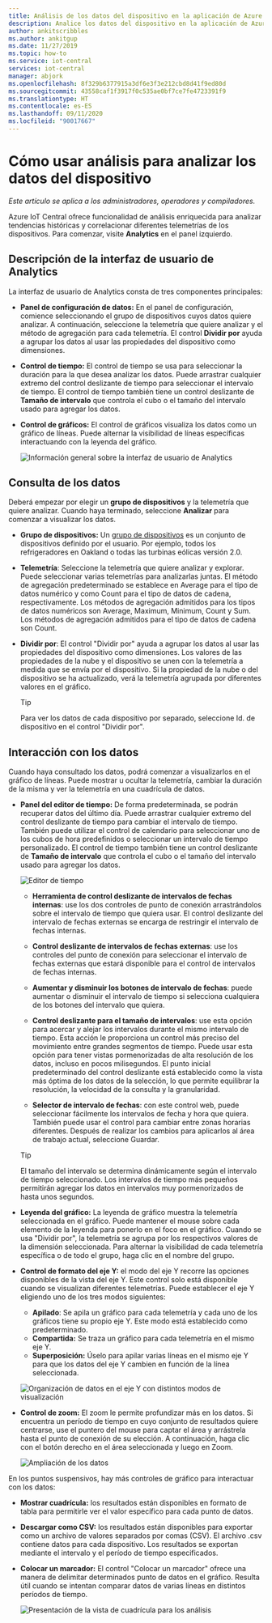 ```yaml
---
title: Análisis de los datos del dispositivo en la aplicación de Azure IoT Central | Microsoft Docs
description: Analice los datos del dispositivo en la aplicación de Azure IoT Central.
author: ankitscribbles
ms.author: ankitgup
ms.date: 11/27/2019
ms.topic: how-to
ms.service: iot-central
services: iot-central
manager: abjork
ms.openlocfilehash: 8f329b6377915a3df6e3f3e212cbd8d41f9ed80d
ms.sourcegitcommit: 43558caf1f3917f0c535ae0bf7ce7fe4723391f9
ms.translationtype: HT
ms.contentlocale: es-ES
ms.lasthandoff: 09/11/2020
ms.locfileid: "90017667"
---
```

# <a name="how-to-use-analytics-to-analyze-device-data"></a>Cómo usar análisis para analizar los datos del dispositivo

*Este artículo se aplica a los administradores, operadores y compiladores.*

Azure IoT Central ofrece funcionalidad de análisis enriquecida para analizar tendencias históricas y correlacionar diferentes telemetrías de los dispositivos. Para comenzar, visite **Analytics** en el panel izquierdo.

## <a name="understanding-the-analytics-ui"></a>Descripción de la interfaz de usuario de Analytics
La interfaz de usuario de Analytics consta de tres componentes principales:
- **Panel de configuración de datos:** En el panel de configuración, comience seleccionando el grupo de dispositivos cuyos datos quiere analizar. A continuación, seleccione la telemetría que quiere analizar y el método de agregación para cada telemetría. El control **Dividir por** ayuda a agrupar los datos al usar las propiedades del dispositivo como dimensiones.

- **Control de tiempo:** El control de tiempo se usa para seleccionar la duración para la que desea analizar los datos. Puede arrastrar cualquier extremo del control deslizante de tiempo para seleccionar el intervalo de tiempo. El control de tiempo también tiene un control deslizante de **Tamaño de intervalo** que controla el cubo o el tamaño del intervalo usado para agregar los datos. 

- **Control de gráficos:** El control de gráficos visualiza los datos como un gráfico de líneas. Puede alternar la visibilidad de líneas específicas interactuando con la leyenda del gráfico. 


  ![Información general sobre la interfaz de usuario de Analytics](media/howto-create-analytics/analyticsui.png)


## <a name="querying-your-data"></a>Consulta de los datos

Deberá empezar por elegir un **grupo de dispositivos** y la telemetría que quiere analizar. Cuando haya terminado, seleccione **Analizar** para comenzar a visualizar los datos.

- **Grupo de dispositivos:** Un [grupo de dispositivos](tutorial-use-device-groups.md) es un conjunto de dispositivos definido por el usuario. Por ejemplo, todos los refrigeradores en Oakland o todas las turbinas eólicas versión 2.0.

- **Telemetría**: Seleccione la telemetría que quiere analizar y explorar. Puede seleccionar varias telemetrías para analizarlas juntas. El método de agregación predeterminado se establece en Average para el tipo de datos numérico y como Count para el tipo de datos de cadena, respectivamente. Los métodos de agregación admitidos para los tipos de datos numéricos son Average, Maximum, Minimum, Count y Sum.  Los métodos de agregación admitidos para el tipo de datos de cadena son Count.

- **Dividir por**: El control "Dividir por" ayuda a agrupar los datos al usar las propiedades del dispositivo como dimensiones. Los valores de las propiedades de la nube y el dispositivo se unen con la telemetría a medida que se envía por el dispositivo. Si la propiedad de la nube o del dispositivo se ha actualizado, verá la telemetría agrupada por diferentes valores en el gráfico.

    > [!TIP]
    > Para ver los datos de cada dispositivo por separado, seleccione Id. de dispositivo en el control "Dividir por".

## <a name="interacting-with-your-data"></a>Interacción con los datos

Cuando haya consultado los datos, podrá comenzar a visualizarlos en el gráfico de líneas. Puede mostrar u ocultar la telemetría, cambiar la duración de la misma y ver la telemetría en una cuadrícula de datos.

- **Panel del editor de tiempo:** De forma predeterminada, se podrán recuperar datos del último día. Puede arrastrar cualquier extremo del control deslizante de tiempo para cambiar el intervalo de tiempo. También puede utilizar el control de calendario para seleccionar uno de los cubos de hora predefinidos o seleccionar un intervalo de tiempo personalizado. El control de tiempo también tiene un control deslizante de **Tamaño de intervalo** que controla el cubo o el tamaño del intervalo usado para agregar los datos.

    ![Editor de tiempo](media/howto-create-analytics/timeeditorpanel.png)

    - **Herramienta de control deslizante de intervalos de fechas internas**: use los dos controles de punto de conexión arrastrándolos sobre el intervalo de tiempo que quiera usar. El control deslizante del intervalo de fechas externas se encarga de restringir el intervalo de fechas internas.
    
   
    - **Control deslizante de intervalos de fechas externas**: use los controles del punto de conexión para seleccionar el intervalo de fechas externas que estará disponible para el control de intervalos de fechas internas.

    - **Aumentar y disminuir los botones de intervalo de fechas**: puede aumentar o disminuir el intervalo de tiempo si selecciona cualquiera de los botones del intervalo que quiera.

    - **Control deslizante para el tamaño de intervalos**: use esta opción para acercar y alejar los intervalos durante el mismo intervalo de tiempo. Esta acción le proporciona un control más preciso del movimiento entre grandes segmentos de tiempo. Puede usar esta opción para tener vistas pormenorizadas de alta resolución de los datos, incluso en pocos milisegundos. El punto inicial predeterminado del control deslizante está establecido como la vista más óptima de los datos de la selección, lo que permite equilibrar la resolución, la velocidad de la consulta y la granularidad.
    
    - **Selector de intervalo de fechas**: con este control web, puede seleccionar fácilmente los intervalos de fecha y hora que quiera. También puede usar el control para cambiar entre zonas horarias diferentes. Después de realizar los cambios para aplicarlos al área de trabajo actual, seleccione Guardar.

    > [!TIP]
    > El tamaño del intervalo se determina dinámicamente según el intervalo de tiempo seleccionado. Los intervalos de tiempo más pequeños permitirán agregar los datos en intervalos muy pormenorizados de hasta unos segundos.


- **Leyenda del gráfico:** La leyenda de gráfico muestra la telemetría seleccionada en el gráfico. Puede mantener el mouse sobre cada elemento de la leyenda para ponerlo en el foco en el gráfico. Cuando se usa "Dividir por", la telemetría se agrupa por los respectivos valores de la dimensión seleccionada. Para alternar la visibilidad de cada telemetría específica o de todo el grupo, haga clic en el nombre del grupo.  


- **Control de formato del eje Y:** el modo del eje Y recorre las opciones disponibles de la vista del eje Y. Este control solo está disponible cuando se visualizan diferentes telemetrías. Puede establecer el eje Y eligiendo uno de los tres modos siguientes:

    - **Apilado**: Se apila un gráfico para cada telemetría y cada uno de los gráficos tiene su propio eje Y. Este modo está establecido como predeterminado.
    - **Compartida:** Se traza un gráfico para cada telemetría en el mismo eje Y.
    - **Superposición:** Úselo para apilar varias líneas en el mismo eje Y para que los datos del eje Y cambien en función de la línea seleccionada.

  ![Organización de datos en el eje Y con distintos modos de visualización](media/howto-create-analytics/yaxiscontrol.png)

- **Control de zoom:** El zoom le permite profundizar más en los datos. Si encuentra un período de tiempo en cuyo conjunto de resultados quiere centrarse, use el puntero del mouse para captar el área y arrástrela hasta el punto de conexión de su elección. A continuación, haga clic con el botón derecho en el área seleccionada y luego en Zoom.

  ![Ampliación de los datos](media/howto-create-analytics/zoom.png)

En los puntos suspensivos, hay más controles de gráfico para interactuar con los datos:

- **Mostrar cuadrícula:** los resultados están disponibles en formato de tabla para permitirle ver el valor específico para cada punto de datos.

- **Descargar como CSV:** los resultados están disponibles para exportar como un archivo de valores separados por comas (CSV). El archivo .csv contiene datos para cada dispositivo. Los resultados se exportan mediante el intervalo y el período de tiempo especificados. 

- **Colocar un marcador:** El control "Colocar un marcador" ofrece una manera de delimitar determinados punto de datos en el gráfico. Resulta útil cuando se intentan comparar datos de varias líneas en distintos períodos de tiempo.

  ![Presentación de la vista de cuadrícula para los análisis](media/howto-create-analytics/additionalchartcontrols.png)

